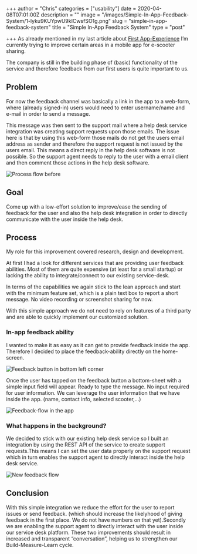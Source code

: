 +++
author = "Chris"
categories = ["usability"]
date = 2020-04-08T07:01:00Z
description = ""
image = "/images/Simple-In-App-Feedback-System/1-lyku9KUYpwU9kICwsfSO1g.png"
slug = "simple-in-app-feedback-system"
title = "Simple In-App Feedback System"
type = "post"

+++
As already mentioned in my last article about [First App-Experience](https://christophwiesner.at/first-app-experience-don-t-get-too-much-in-your-user-s-way/) I’m currently trying to improve certain areas in a mobile app for e-scooter sharing.

The company is still in the building phase of  (basic) functionality of the service and therefore feedback from our first users is quite important to us.

## Problem

For now the feedback channel was basically a link in the app to a web-form, where (already signed-in) users would need to enter username/name and e-mail in order to send a message.

This message was then sent to the support mail where a help desk service integration was creating support requests upon those emails. The issue here is that by using this web-form those mails do not get the users email address as sender and therefore the support request is not issued by the users email. This means a direct reply in the help desk software is not possible. So the support agent needs to reply to the user with a email client and then comment those actions in the help desk software.

![Process flow before](/images/Simple-In-App-Feedback-System/1-PWzSqv7rOeSATyFYZIzAwQ.png "Process flow before")

## Goal

Come up with a low-effort solution to improve/ease the sending of feedback for the user and also the help desk integration in order to directly communicate with the user inside the help desk.

## Process

My role for this improvement covered research, design and development.

At first I had a look for different services that are providing user feedback abilities. Most of them are quite expensive (at least for a small startup) or lacking the ability to integrate/connect to our existing service-desk.

In terms of the capabilities we again stick to the lean approach and start with the minimum feature set, which is a plain text box to report a short message. No video recording or screenshot sharing for now.

With this simple approach we do not need to rely on features of a third party and are able to quickly implement our customized solution.

### In-app feedback ability

I wanted to make it as easy as it can get to provide feedback inside the app. Therefore I decided to place the feedback-ability directly on the home-screen.

![Feedback button in bottom left corner](/images/Simple-In-App-Feedback-System/1-6eQ7sboAyJsqpqhDT7Ex6A.png "Feedback button in bottom left corner")

Once the user has tapped on the feedback button a bottom-sheet with a simple input field will appear. Ready to type the message. No input required for user information. We can leverage the user information that we have inside the app. (name, contact info, selected scooter,…)

![Feedback-flow in the app](/images/Simple-In-App-Feedback-System/1-lyku9KUYpwU9kICwsfSO1g.png "Feedback-flow in the app")

### What happens in the background?

We decided to stick with our existing help desk service so I built an integration by using the REST API of the service to create support requests.This means I can set the user data properly on the support request which in turn enables the support agent to directly interact inside the help desk service.

![New feedback flow](/images/Simple-In-App-Feedback-System/1-1vJr06EZ5AEqNQBIwGAqjA.png "New feedback flow")

## Conclusion

With this simple integration we reduce the effort for the user to report issues or send feedback. (which should increase the likelyhood of giving feedback in the first place. We do not have numbers on that yet).Secondly we are enabling the support agent to directly interact with the user inside our service desk platform. These two improvements should result in increased and transparent  “conversation”, helping us to strengthen our Build-Measure-Learn cycle.